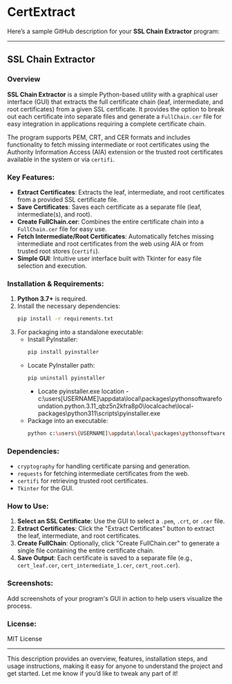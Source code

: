 # CertExtract

Here’s a sample GitHub description for your **SSL Chain Extractor** program:

---

## SSL Chain Extractor

### Overview
**SSL Chain Extractor** is a simple Python-based utility with a graphical user interface (GUI) that extracts the full certificate chain (leaf, intermediate, and root certificates) from a given SSL certificate. It provides the option to break out each certificate into separate files and generate a `FullChain.cer` file for easy integration in applications requiring a complete certificate chain.

The program supports PEM, CRT, and CER formats and includes functionality to fetch missing intermediate or root certificates using the Authority Information Access (AIA) extension or the trusted root certificates available in the system or via `certifi`.

### Key Features:
- **Extract Certificates**: Extracts the leaf, intermediate, and root certificates from a provided SSL certificate file.
- **Save Certificates**: Saves each certificate as a separate file (leaf, intermediate(s), and root).
- **Create FullChain.cer**: Combines the entire certificate chain into a `FullChain.cer` file for easy use.
- **Fetch Intermediate/Root Certificates**: Automatically fetches missing intermediate and root certificates from the web using AIA or from trusted root stores (`certifi`).
- **Simple GUI**: Intuitive user interface built with Tkinter for easy file selection and execution.

### Installation & Requirements:
1. **Python 3.7+** is required.
2. Install the necessary dependencies:
   ```bash
   pip install -r requirements.txt
   ```
3. For packaging into a standalone executable:
   - Install PyInstaller:
     ```bash
     pip install pyinstaller
     ```
   - Locate PyInstaller path:
     ```bash
     pip uninstall pyinstaller
     ```
       - Locate pyinstaller.exe location - c:\users\[USERNAME]\appdata\local\packages\pythonsoftwarefoundation.python.3.11_qbz5n2kfra8p0\localcache\local-packages\python311\scripts\pyinstaller.exe
   - Package into an executable:
     ```bash
     python c:\users\{USERNAME]\appdata\local\packages\pythonsoftwarefoundation.python.3.11_qbz5n2kfra8p0\localcache\local-packages\python311\scripts\pyinstaller.exe --onefile '[path to python script]'
     ```

### Dependencies:
- `cryptography` for handling certificate parsing and generation.
- `requests` for fetching intermediate certificates from the web.
- `certifi` for retrieving trusted root certificates.
- `Tkinter` for the GUI.

### How to Use:
1. **Select an SSL Certificate**: Use the GUI to select a `.pem`, `.crt`, or `.cer` file.
2. **Extract Certificates**: Click the "Extract Certificates" button to extract the leaf, intermediate, and root certificates.
3. **Create FullChain**: Optionally, click "Create FullChain.cer" to generate a single file containing the entire certificate chain.
4. **Save Output**: Each certificate is saved to a separate file (e.g., `cert_leaf.cer`, `cert_intermediate_1.cer`, `cert_root.cer`).

### Screenshots:
Add screenshots of your program's GUI in action to help users visualize the process.

### License:
MIT License

---

This description provides an overview, features, installation steps, and usage instructions, making it easy for anyone to understand the project and get started. Let me know if you’d like to tweak any part of it!
